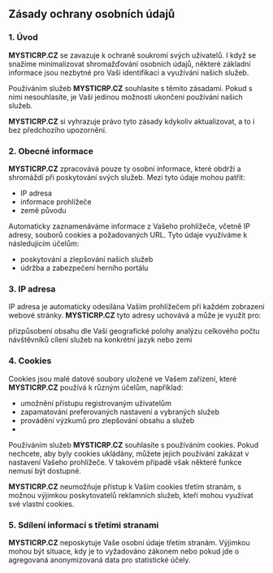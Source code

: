 ## Zásady ochrany osobních údajů

### 1. Úvod

**MYSTICRP.CZ** se zavazuje k ochraně soukromí svých uživatelů. I když se snažíme minimalizovat shromažďování osobních údajů, některé základní informace jsou nezbytné pro Vaši identifikaci a využívání našich služeb.

Používáním služeb **MYSTICRP.CZ** souhlasíte s těmito zásadami. Pokud s nimi nesouhlasíte, je Vaší jedinou možností ukončení používání našich služeb.

**MYSTICRP.CZ** si vyhrazuje právo tyto zásady kdykoliv aktualizovat, a to i bez předchozího upozornění.

### 2. Obecné informace

**MYSTICRP.CZ** zpracovává pouze ty osobní informace, které obdrží a shromáždí při poskytování svých služeb. Mezi tyto údaje mohou patřit:

- IP adresa
- informace prohlížeče
- země původu
 
Automaticky zaznamenáváme informace z Vašeho prohlížeče, včetně IP adresy, souborů cookies a požadovaných URL. Tyto údaje využíváme k následujícím účelům:

- poskytování a zlepšování našich služeb
- údržba a zabezpečení herního portálu

### 3. IP adresa

IP adresa je automaticky odesílána Vaším prohlížečem při každém zobrazení webové stránky. **MYSTICRP.CZ** tyto adresy uchovává a může je využít pro:

přizpůsobení obsahu dle Vaší geografické polohy
analýzu celkového počtu návštěvníků
cílení služeb na konkrétní jazyk nebo zemi

### 4. Cookies

Cookies jsou malé datové soubory uložené ve Vašem zařízení, které **MYSTICRP.CZ** používá k různým účelům, například:

- umožnění přístupu registrovaným uživatelům
- zapamatování preferovaných nastavení a vybraných služeb
- provádění výzkumů pro zlepšování obsahu a služeb
- 
Používáním služeb **MYSTICRP.CZ** souhlasíte s používáním cookies. Pokud nechcete, aby byly cookies ukládány, můžete jejich používání zakázat v nastavení Vašeho prohlížeče. V takovém případě však některé funkce nemusí být dostupné.

**MYSTICRP.CZ** neumožňuje přístup k Vašim cookies třetím stranám, s možnou výjimkou poskytovatelů reklamních služeb, kteří mohou využívat své vlastní cookies.

### 5. Sdílení informací s třetími stranami

**MYSTICRP.CZ** neposkytuje Vaše osobní údaje třetím stranám. Výjimkou mohou být situace, kdy je to vyžadováno zákonem nebo pokud jde o agregovaná anonymizovaná data pro statistické účely.
